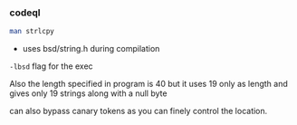 ### codeql


```bash
man strlcpy
```
- uses bsd/string.h during compilation

`-lbsd` flag for the exec

Also the length specified in program is 40 but it uses 19 only as length and gives only 19 strings along with a null byte

can also bypass canary tokens as you can finely control the location.
